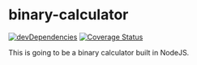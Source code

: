 # binary-calculator
  [![devDependencies](https://travis-ci.org/fontiana/binary-calculator.svg?branch=master)](https://travis-ci.org/fontiana/binary-calculator.svg?branch=master)
  [![Coverage Status](https://coveralls.io/repos/github/fontiana/binary-calculator/badge.svg?branch=master)](https://coveralls.io/github/fontiana/binary-calculator?branch=master)
  
This is going to be a binary calculator built in NodeJS.

